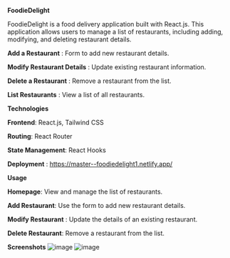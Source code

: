 **FoodieDelight**

FoodieDelight is a food delivery application built with React.js. This application allows users to manage a list of restaurants, including adding, modifying, and deleting restaurant details.

**Add a Restaurant** : Form to add new restaurant details.

**Modify Restaurant Details** : Update existing restaurant information.

**Delete a Restaurant** : Remove a restaurant from the list.

**List Restaurants** : View a list of all restaurants.

**Technologies**

**Frontend**: React.js, Tailwind CSS

**Routing**: React Router

**State Management**: React Hooks

**Deployment** : https://master--foodiedelight1.netlify.app/

**Usage**

**Homepage**: View and manage the list of restaurants.

**Add Restaurant**: Use the form to add new restaurant details.

**Modify Restaurant** : Update the details of an existing restaurant.

**Delete Restaurant**: Remove a restaurant from the list.


**Screenshots**
![image](https://github.com/user-attachments/assets/bab8ca0a-45e0-4341-b2e2-b8c2d010a6f0)
![image](https://github.com/user-attachments/assets/dd64964c-b7bf-4c1f-88f9-056ccf48bfea)




